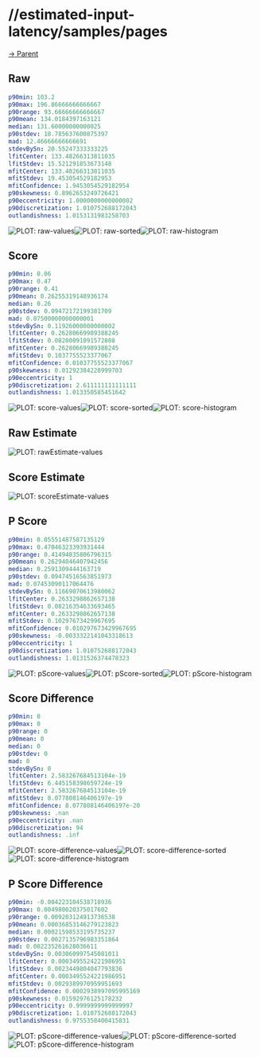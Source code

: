 
# //estimated-input-latency/samples/pages

[→ Parent](../..)


## Raw


```yaml
p90min: 103.2
p90max: 196.86666666666667
p90range: 93.66666666666667
p90mean: 134.0184397163121
median: 131.60000000000025
p90stdev: 18.785637600875397
mad: 12.46666666666691
stdevBySn: 20.55247333333225
lfitCenter: 133.48266313811035
lfitStdev: 15.521291853673148
mfitCenter: 133.48266313811035
mfitStdev: 19.453054529182953
mfitConfidence: 1.9453054529182954
p90skewness: 0.8962653249726421
p90eccentricity: 1.0000000000000002
p90discretization: 1.010752688172043
outlandishness: 1.0153131983258703

```

![PLOT: raw-values](./raw/values.svg)![PLOT: raw-sorted](./raw/sorted.svg)![PLOT: raw-histogram](./raw/histogram.svg)
## Score


```yaml
p90min: 0.06
p90max: 0.47
p90range: 0.41
p90mean: 0.26255319148936174
median: 0.26
p90stdev: 0.09472172199381709
mad: 0.07500000000000001
stdevBySn: 0.11926000000000002
lfitCenter: 0.26280669989388245
lfitStdev: 0.08280091091572808
mfitCenter: 0.26280669989388245
mfitStdev: 0.1037755523377067
mfitConfidence: 0.01037755523377067
p90skewness: 0.01292384228999703
p90eccentricity: 1
p90discretization: 2.611111111111111
outlandishness: 1.013350585451642

```

![PLOT: score-values](./score/values.svg)![PLOT: score-sorted](./score/sorted.svg)![PLOT: score-histogram](./score/histogram.svg)
## Raw Estimate

![PLOT: rawEstimate-values](./rawEstimate/values.svg)
## Score Estimate

![PLOT: scoreEstimate-values](./scoreEstimate/values.svg)
## P Score


```yaml
p90min: 0.05551487587135129
p90max: 0.47046323393931444
p90range: 0.41494835806796315
p90mean: 0.26294046407942456
median: 0.2591309444163719
p90stdev: 0.09474516563851973
mad: 0.07453090117064476
stdevBySn: 0.11669070613980062
lfitCenter: 0.2633298862657138
lfitStdev: 0.08216354633693465
mfitCenter: 0.2633298862657138
mfitStdev: 0.10297673429967695
mfitConfidence: 0.010297673429967695
p90skewness: -0.0033322141043318613
p90eccentricity: 1
p90discretization: 1.010752688172043
outlandishness: 1.0131526374478323

```

![PLOT: pScore-values](./pScore/values.svg)![PLOT: pScore-sorted](./pScore/sorted.svg)![PLOT: pScore-histogram](./pScore/histogram.svg)
## Score Difference


```yaml
p90min: 0
p90max: 0
p90range: 0
p90mean: 0
median: 0
p90stdev: 0
mad: 0
stdevBySn: 0
lfitCenter: 2.583267684513104e-19
lfitStdev: 6.445158398659724e-19
mfitCenter: 2.583267684513104e-19
mfitStdev: 8.077808146406197e-19
mfitConfidence: 8.077808146406197e-20
p90skewness: .nan
p90eccentricity: .nan
p90discretization: 94
outlandishness: .inf

```

![PLOT: score-difference-values](./score-difference/values.svg)![PLOT: score-difference-sorted](./score-difference/sorted.svg)![PLOT: score-difference-histogram](./score-difference/histogram.svg)
## P Score Difference


```yaml
p90min: -0.004223104538718936
p90max: 0.004980020375017602
p90range: 0.009203124913736538
p90mean: 0.00036853146279123823
median: 0.00021598533195735237
p90stdev: 0.0027135796983351864
mad: 0.002235261628036611
stdevBySn: 0.003060997545081011
lfitCenter: 0.0003495524221986951
lfitStdev: 0.0023449804047793836
mfitCenter: 0.0003495524221986951
mfitStdev: 0.0029389970959951693
mfitConfidence: 0.0002938997095995169
p90skewness: 0.01592976125178232
p90eccentricity: 0.9999999999999997
p90discretization: 1.010752688172043
outlandishness: 0.9755358400415831

```

![PLOT: pScore-difference-values](./pScore-difference/values.svg)![PLOT: pScore-difference-sorted](./pScore-difference/sorted.svg)![PLOT: pScore-difference-histogram](./pScore-difference/histogram.svg)
